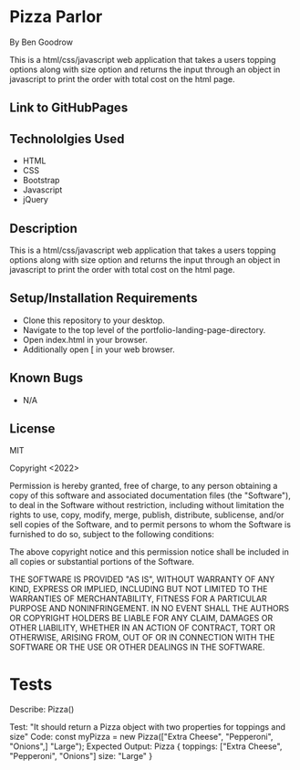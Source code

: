 # Pizza Parlor
By Ben Goodrow

This is a html/css/javascript web application that takes a users topping options along with size option and returns the input through an object in javascript to print the order with total cost on the html page.

## Link to GitHubPages


## Technololgies Used
* HTML
* CSS
* Bootstrap
* Javascript
* jQuery

## Description
This is a html/css/javascript web application that takes a users topping options along with size option and returns the input through an object in javascript to print the order with total cost on the html page.

## Setup/Installation Requirements
* Clone this repository to your desktop.
* Navigate to the top level of the portfolio-landing-page-directory.
* Open index.html in your browser.
* Additionally open [ in your web browser.

## Known Bugs
* N/A

## License
MIT

Copyright <2022> <Benjamin Goodrow>

Permission is hereby granted, free of charge, to any person obtaining a copy of this software and associated documentation files (the "Software"), to deal in the Software without restriction, including without limitation the rights to use, copy, modify, merge, publish, distribute, sublicense, and/or sell copies of the Software, and to permit persons to whom the Software is furnished to do so, subject to the following conditions:

The above copyright notice and this permission notice shall be included in all copies or substantial portions of the Software.

THE SOFTWARE IS PROVIDED "AS IS", WITHOUT WARRANTY OF ANY KIND, EXPRESS OR IMPLIED, INCLUDING BUT NOT LIMITED TO THE WARRANTIES OF MERCHANTABILITY, FITNESS FOR A PARTICULAR PURPOSE AND NONINFRINGEMENT. IN NO EVENT SHALL THE AUTHORS OR COPYRIGHT HOLDERS BE LIABLE FOR ANY CLAIM, DAMAGES OR OTHER LIABILITY, WHETHER IN AN ACTION OF CONTRACT, TORT OR OTHERWISE, ARISING FROM, OUT OF OR IN CONNECTION WITH THE SOFTWARE OR THE USE OR OTHER DEALINGS IN THE SOFTWARE.

# Tests

Describe: Pizza()

Test: "It should return a Pizza object with two properties for toppings and size"
Code: const myPizza = new Pizza(["Extra Cheese", "Pepperoni", "Onions",] "Large");
Expected Output: Pizza { toppings: ["Extra Cheese", "Pepperoni", "Onions"] size: "Large" }